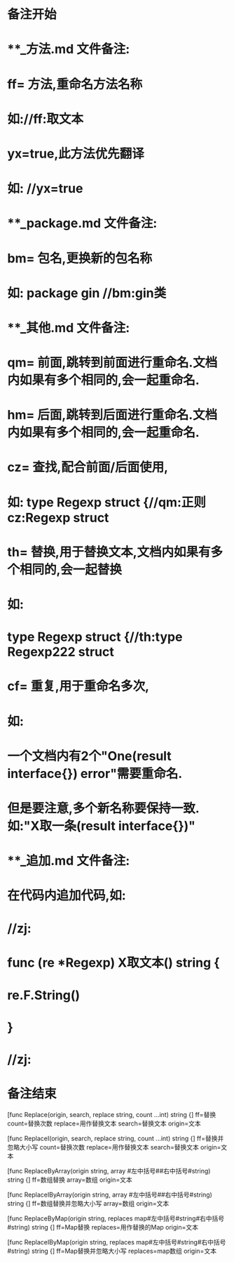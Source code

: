 # 备注开始
# **_方法.md 文件备注:
# ff= 方法,重命名方法名称
# 如://ff:取文本
#
# yx=true,此方法优先翻译
# 如: //yx=true

# **_package.md 文件备注:
# bm= 包名,更换新的包名称 
# 如: package gin //bm:gin类

# **_其他.md 文件备注:
# qm= 前面,跳转到前面进行重命名.文档内如果有多个相同的,会一起重命名.
# hm= 后面,跳转到后面进行重命名.文档内如果有多个相同的,会一起重命名.
# cz= 查找,配合前面/后面使用,
# 如: type Regexp struct {//qm:正则 cz:Regexp struct
#
# th= 替换,用于替换文本,文档内如果有多个相同的,会一起替换
# 如:
# type Regexp struct {//th:type Regexp222 struct
#
# cf= 重复,用于重命名多次,
# 如: 
# 一个文档内有2个"One(result interface{}) error"需要重命名.
# 但是要注意,多个新名称要保持一致. 如:"X取一条(result interface{})"

# **_追加.md 文件备注:
# 在代码内追加代码,如:
# //zj:
# func (re *Regexp) X取文本() string { 
# re.F.String()
# }
# //zj:
# 备注结束

[func Replace(origin, search, replace string, count ...int) string {]
ff=替换
count=替换次数
replace=用作替换文本
search=替换文本
origin=文本

[func ReplaceI(origin, search, replace string, count ...int) string {]
ff=替换并忽略大小写
count=替换次数
replace=用作替换文本
search=替换文本
origin=文本

[func ReplaceByArray(origin string, array #左中括号##右中括号#string) string {]
ff=数组替换
array=数组
origin=文本

[func ReplaceIByArray(origin string, array #左中括号##右中括号#string) string {]
ff=数组替换并忽略大小写
array=数组
origin=文本

[func ReplaceByMap(origin string, replaces map#左中括号#string#右中括号#string) string {]
ff=Map替换
replaces=用作替换的Map
origin=文本

[func ReplaceIByMap(origin string, replaces map#左中括号#string#右中括号#string) string {]
ff=Map替换并忽略大小写
replaces=map数组
origin=文本
